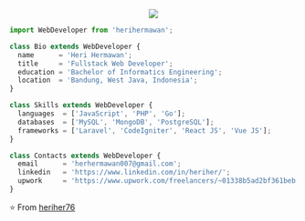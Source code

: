 <p align="center">
  <img src="https://github.com/heriher76/heriher76/assets/45260734/ef87d63d-2492-42d4-a719-e52f1accc175" />
</p>

```js
import WebDeveloper from 'herihermawan';

class Bio extends WebDeveloper {
  name      = 'Heri Hermawan';
  title     = 'Fullstack Web Developer';
  education = 'Bachelor of Informatics Engineering';
  location  = 'Bandung, West Java, Indonesia';
}

class Skills extends WebDeveloper {
  languages  = ['JavaScript', 'PHP', 'Go'];
  databases  = ['MySQL', 'MongoDB', 'PostgreSQL'];
  frameworks = ['Laravel', 'CodeIgniter', 'React JS', 'Vue JS'];
}

class Contacts extends WebDeveloper {
  email      = 'herhermawan007@gmail.com';
  linkedin   = 'https://www.linkedin.com/in/heriher/';
  upwork     = 'https://www.upwork.com/freelancers/~01338b5ad2bf361beb';
}
```

⭐️ From [heriher76](https://github.com/heriher76)
